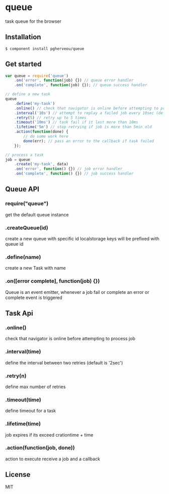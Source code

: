 
# queue

  task queue for the browser

## Installation

    $ component install pgherveou/queue


## Get started

```js
var queue = require('queue')
	.on('error', function(job) {}) // queue error handler
	.on('complete', function(job) {}); // queue success handler

// define a new task
queue
	.define('my-task')
	.online() // check that navigator is online before attempting to process job
	.interval('10s') // attempt to replay a failed job every 10sec (default is 2sec)
	.retry(5) // retry up to 5 times
	.timeout('10ms') // task fail if it last more than 10ms
	.lifetime('5m') // stop retrying if job is more than 5min old
	.action(function(done) {
		// do some work here
		done(err); // pass an error to the callback if task failed
	});

// process a task
job = queue
	.create('my-task', data)
	.on('error', function() {}) // job error handler
	.on('complete', function() {}) // job success handler


```

## Queue API

### require("queue")

get the default queue instance

### .createQueue(id)

create a new queue with specific id
localstorage keys will be prefixed with queue id

### .define(name)

create a new Task with name

### .on([error complete], function(job) {})

Queue is an event emitter, whenever a job fail or complete
an error or complete event is triggered

## Task Api

### .online()

check that navigator is online before attempting to process job

### .interval(time)

define the interval between two retries (default is '2sec')

### .retry(n)

define max number of retries

### .timeout(time)

define timeout for a task

### .lifetime(time)

job expires if its exceed crationtime + time

### .action(function(job, done))

action to execute receive a job and a callback

## License

  MIT
